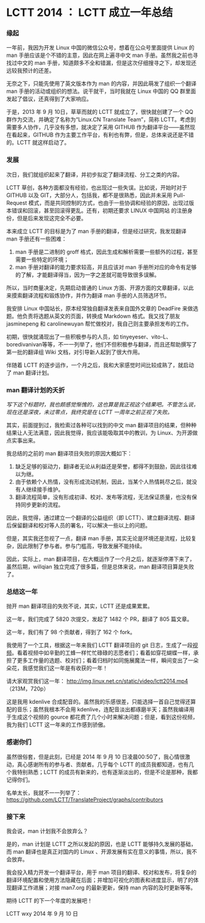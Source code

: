 LCTT 2014 ： LCTT 成立一年总结
============================

### 缘起 ###

一年前，我因为开发 Linux 中国的微信公众号，想着在公众号里面提供 Linux 的 man 手册应该是个不错的主意，因此在网上遍寻中文 man 手册。虽然我之前也寻找过中文的 man 手册，知道颇多不全和错漏，但是这次仔细搜寻之下，却发现还远较我预计的还差。

无奈之下，只能先使用了英文版本作为 man 的内容，并因此萌发了组织一个翻译 man 手册的活动或组织的想法。说干就干，当时我就在 Linux 中国的 QQ 群里面发起了倡议，还真得到了大家响应。

于是，2013 年 9 月 10日，草草而就的 LCTT 就成立了，很快就创建了一个 QQ 群作为交流，并确定了名称为“Linux.CN Translate Team”，简称 LCTT。考虑到需要多人协作，几乎没有多想，就决定了采用 GITHUB 作为翻译平台——虽然现在看起来，GITHUB 作为主要工作平台，有利也有弊，但是，总体来说还是不错的。LCTT 就这样启动了。

### 发展 ### 

次日，我们就组织起来了翻译，并初步拟定了翻译流程、分工之类的内容。

LCTT 草创，各种方面都没有经验，也出现过一些失误。比如说，开始时对于 GITHUB 以及 GIT，大部分人，包括我，都不是很熟悉，因此并未采用 Pull-Request 模式，而是共同控制的方式，也由于一些协调和经验的原因，出现过版本错误和回滚，甚至回滚得更乱。还有，初期还要求 LINUX 中国网站 的注册身份，但是后来发现这完全不必要。

本来成立 LCTT 的目标是为了 man 手册的翻译，但是经过研究，我发现翻译 man 手册还有一些困难：

1. man 手册是二进制的 groff 格式，因此生成和解析需要一些额外的过程，甚至需要一些特定的环境；
2. man 手册对翻译的能力要求较高，并且应该对 man 手册所对应的命令有足够的了解，才能翻译得当，因为一字之差就可能导致很多误解。

所以，当时商量决定，先期启动普通的 Linux 方面、开源方面的文章翻译，以此来摸索翻译流程和锻炼协作，并作为翻译 man 手册的人员筛选环节。

我安排 Linux 中国站长，原本经常独自翻译发表来自国外文章的 DeadFire 来做选题。他负责将选题从英文的页面，转换成 Markdown 格式。我又找了朋友 jasminepeng 和 carolinewuyan 帮忙做校对，我自己则主要承担发布的工作。

初期，很快就涌现出了一些积极参与的人员，如 tinyeyeser、vito-L、boredivanivan等等，不一一列举了，他们不但积极参与翻译，而且还帮助撰写了第一批的翻译组 Wiki 文档，对引导新人起到了很大作用。

伴随着 LCTT 的逐步运作，一个月之后，我和大家感觉时间比较成熟了，就启动了 man 翻译计划。

### man 翻译计划的夭折 ###

_写下这个标题时，我也颇感觉惭愧的，这也算是我正视这个结果吧。不管怎么说，现在还是深夜，未过零点，我终究是在 LCTT 一周年之前正视了失败。_

其实，前面提到过，我检索过各种可以找到的中文 man 翻译项目的结果，但种种结果让人无法满意，因此我觉得，我应该能吸取其中的教训，为 Linux、为开源做点实事出来。

我总结的之前的 man 翻译项目失败的原因大概如下：

1. 缺乏足够的驱动力，翻译者无论从利益还是荣誉，都得不到鼓励，因此往往难以为继。
2. 由于依赖个人热情，没有形成流动机制，因此，当某个人热情耗尽之后，就没有人继续接手维护。
3. 翻译流程简单，没有形成初译、校对、发布等流程，无法保证质量，也没有保持同步更新的流程。

因此，我觉得，通过建立一个翻译的公益组织（即 LCTT）、建立翻译流程、翻译后保留翻译和校对等人员的署名，可以解决一些以上的问题。

但是，其实我还忽视了一点，翻译 man 手册，其实无论是环境还是流程，比较复杂，因此限制了参与者。参与门槛高，导致发展不能持续。

因此，实际上，man 翻译项目，在大概运作了一个月之后，就逐渐停滞下来了，虽然后期，willqian 独立完成了很多篇，但是总体来说，man 翻译项目算是失败了。

### 总结这一年 ###

抛开 man 翻译项目的失败不说，其实，LCTT 还是成果累累。

这一年，我们完成了 5820 次提交，发起了 1482 个 PR，翻译了 805 篇文章。

这一年，我们有了 98 个贡献者，得到了 162 个 fork。

我使用了一个工具，根据这一年来我们 LCTT 翻译项目的 git 日志，生成了一段[视频](http://img.linux.net.cn/static/video/lctt2014.mp4)。看着视频中如辛勤的工蜂一样忙忙碌碌的志愿者们；看着如穿花蝴蝶一样，承担了更多工作量的选题、校对们；看着归档时如同施展魔法一样，瞬间变出了一朵朵花，我感觉我们这一年是有收获的一年！

请大家观赏我们这一年： http://img.linux.net.cn/static/video/lctt2014.mp4 （213M，720p）

这是我用 kdenlive 合成配音的。虽然我的乐感很差，只能选择一首自己觉得还算配的音乐；虽然我根本不会用 kdenlive，连配音淡出都琢磨半天；虽然我编译用于生成这个视频的 gource 都花费了几个小时来解决问题；但是，看到这份视频，我为我们 LCTT 这一年来的工作感到骄傲。

### 感谢你们 ###

虽然很俗套，但是此刻，已经是 2014 年 9 月 10 日凌晨00:50了，我心情很激动，真心感谢所有的参与者、贡献者。几乎每个 LCTT 的成员我都知道，也有几个我特别熟悉；LCTT 的成员有新来的，也有逐渐淡出的，但是不论是那种，我都记得你们。

名单太长，我就不一一列举了： https://github.com/LCTT/TranslateProject/graphs/contributors 

### 接下来 ###

我会说，man 计划我不会放弃么？

是的，man 计划是 LCTT 之所以发起的原因，也是 LCTT 能够持久发展的基础，而 man 翻译也是真正对国内的 Linux 、开源发展有实在意义的事情，所以，我不会放弃。

我会投入精力开发一个翻译平台，用于 man 项目的翻译、校对和发布，将复杂的翻译环境配置和使用方法隐藏在后面；并增加可视化的图表和进度显示，明了的体现翻译工作进展；对接 man7.org 的最新更新，保持 man 内容的及时更新等等。

期待 LCTT 的下一个年度的发展吧！

LCTT wxy
2014 年 9 月 10 日